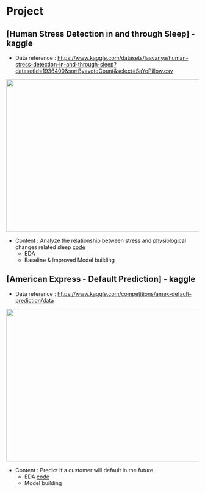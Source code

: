 # Project

## [Human Stress Detection in and through Sleep] - kaggle
 * Data reference : https://www.kaggle.com/datasets/laavanya/human-stress-detection-in-and-through-sleep?datasetId=1936400&sortBy=voteCount&select=SaYoPillow.csv
<img src="https://user-images.githubusercontent.com/108512808/185540381-1258f378-3e77-4cbf-b75a-ccce94793ecb.png" width="800" height="400">

 * Content : Analyze the relationship between stress and physiological changes related sleep [code](https://github.com/chanbyeol01/Project/blob/main/Human_sleep_stress/model_sleepstress.py)
   *  EDA
   *  Baseline & Improved Model building 


## [American Express - Default Prediction] - kaggle
 * Data reference : https://www.kaggle.com/competitions/amex-default-prediction/data
<img src="https://user-images.githubusercontent.com/108512808/185825515-99468dc4-2f9a-460a-9e06-2c2e5678baa4.jpg" width="800" height="400">

 * Content : Predict if a customer will default in the future
    * EDA [code](https://github.com/chanbyeol01/Project/blob/main/Amex/Amex_EDA.py)
    * Model building
